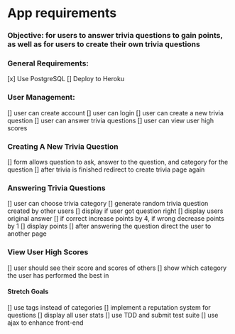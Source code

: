 # App requirements
### Objective: for users to answer trivia questions to gain points, as well as for users to create their own trivia questions

### General Requirements:
[x] Use PostgreSQL
[] Deploy to Heroku

### User Management:
[] user can create account
[] user can login
[] user can create a new trivia question
[] user can answer trivia questions
[] user can view user high scores

### Creating A New Trivia Question
[] form allows question to ask, answer to the question, and category for the question
[] after trivia is finished redirect to create trivia page again

### Answering Trivia Questions
[] user can choose trivia category
[] generate random trivia question created by other users
[] display if user got question right
[] display users original answer
[] if correct increase points by 4, if wrong decrease points by 1
[] display points
[] after answering the question direct the user to another page

### View User High Scores
[] user should see their score and scores of others
[] show which category the user has performed the best in

#### Stretch Goals
[] use tags instead of categories
[] implement a reputation system for questions
[] display all user stats
[] use TDD and submit test suite
[] use ajax to enhance front-end